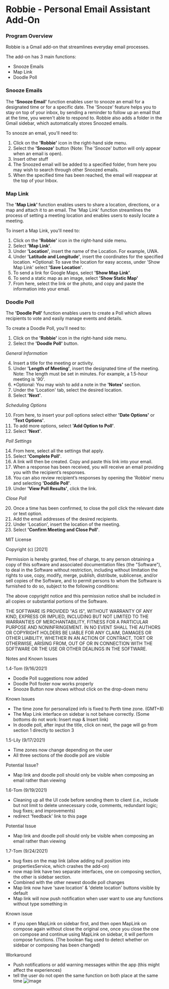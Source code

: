 # Robbie - Personal Email Assistant Add-On

<h3>Program Overview</h3>

Robbie is a Gmail add-on that streamlines everyday email processes. 

The add-on has 3 main functions:

- Snooze Emails 
- Map Link
- Doodle Poll


<h3>Snooze Emails</h3>

The <b>'Snooze Email'</b> function enables user to snooze an email for a designated time or for a specific date. The 'Snooze' feature helps you to stay on top of your inbox, by sending a reminder to follow up an email that at the time, you weren't able to respond to. Robbie also adds a folder in the Gmail sidebar, which automatically stores Snoozed emails. 
  
  To snooze an email, you'll need to:
  
   1. Click on the <b>'Robbie'</b> icon in the right-hand side menu.
   2. Select the <b>'Snooze'</b> button (Note: The 'Snooze' button will only appear when an email is open). 
   3. Insert other stuff
   4. The Snoozed email will be added to a specified folder, from here you may wish to search through other Snoozed emails.
   5. When the specified time has been reached, the email will reappear at the top of your Inbox. 
  

<h3>Map Link</h3>

The <b>'Map Link' </b>function enables users to share a location, directions, or a map and attach it to an email. The 'Map Link' function streamlines the process of setting a meeting location and enables users to easily locate a meeting. 
  
  To insert a Map Link, you'll need to:
  
   1. Click on the <b>'Robbie'</b> icon in the right-hand side menu.
   2. Select <b>'Map Link'</b>.
   4. Under <b>'Location'</b>, insert the name of the Location. For example, UWA. 
   5. Under <b>'Latitude and Longitude'</b>, insert the coordinates for the specified location. 
      *Optional: To save the location for easy access, under 'Show Map Link' select <b>'Save Location'</b>.
   6. To send a link for Google Maps, select <b>'Show Map Link'</b>.
   7. To send a static map as an image, select <b>'Show Static Map'</b>
   8. From here, select the link or the photo, and copy and paste the information into your email. 
  
  
<h3>Doodle Poll</h3>

The <b>'Doodle Poll'</b> function enables users to create a Poll which allows recipients to vote and easily manage events and details. 

  To create a Doodle Poll, you'll need to:
  
   1. Click on the <b>'Robbie'</b> icon in the right-hand side menu.
   2. Select the <b>'Doodle Poll'</b> button.
   
  *General Information*
  
   4. Insert a title for the meeting or activity.
   5. Under <b>'Length of Meeting'</b>, insert the designated time of the meeting. Note: The length must be set in minutes. For example, a 1.5-hour meeting is           '90'. 
   6. *Optional: You may wish to add a note in the <b>'Notes'</b> section.
   7. Under the 'Location' tab, select the desired location.
   8. Select <b>'Next'</b>.

*Scheduling Options*

   10. From here, to insert your poll options select either <b>'Date Options'</b> or <b>'Text Options'</b>. 
   11. To add more options, select <b>'Add Option to Poll'</b>. 
   12. Select <b>'Next'</b>.

*Poll Settings*

   14. From here, select all the settings that apply.
   15. Select <b>'Complete Poll'</b>. 
   16. A link will then be created. Copy and paste this link into your email.
   17. When a response has been received, you will receive an email providing you with the recipient’s responses.  
   18. You can also review recipient’s responses by opening the 'Robbie' menu and selecting <b>'Doddle Poll'</b>. 
   19. Under <b>'View Poll Results'</b>, click the link. 

 *Close Poll*
 
   20. Once a time has been confirmed, to close the poll click the relevant date or text option. 
   21. Add the email addresses of the desired recipients. 
   22. Under 'Location', insert the location of the meeting. 
   23. Select <b>'Confirm Meeting and Close Poll'</b>. 




MIT License

Copyright (c) [2021]

Permission is hereby granted, free of charge, to any person obtaining a copy
of this software and associated documentation files (the "Software"), to deal
in the Software without restriction, including without limitation the rights
to use, copy, modify, merge, publish, distribute, sublicense, and/or sell
copies of the Software, and to permit persons to whom the Software is
furnished to do so, subject to the following conditions:

The above copyright notice and this permission notice shall be included in all
copies or substantial portions of the Software.

THE SOFTWARE IS PROVIDED "AS IS", WITHOUT WARRANTY OF ANY KIND, EXPRESS OR
IMPLIED, INCLUDING BUT NOT LIMITED TO THE WARRANTIES OF MERCHANTABILITY,
FITNESS FOR A PARTICULAR PURPOSE AND NONINFRINGEMENT. IN NO EVENT SHALL THE
AUTHORS OR COPYRIGHT HOLDERS BE LIABLE FOR ANY CLAIM, DAMAGES OR OTHER
LIABILITY, WHETHER IN AN ACTION OF CONTRACT, TORT OR OTHERWISE, ARISING FROM,
OUT OF OR IN CONNECTION WITH THE SOFTWARE OR THE USE OR OTHER DEALINGS IN THE
SOFTWARE.



Notes and Known Issues

1.4-Tom (9/16/2021)
- Doodle Poll suggestions now added
- Doodle Poll footer now works properly
- Snooze Button now shows without click on the drop-down menu

Known Issues

- The time zone for personalized info is fixed to Perth time zone. (GMT+8)
- The Map Link interface on sidebar is not behave correctly. (Some bottoms do not work: Insert map & Insert link)
- In doodle poll, after input the title, click on next, the page will go from section 1 directly to section 3


1.5-Lily (9/17/2021)
- Time zones now change depending on the user
- All three sections of the doodle poll are visible 

Potential Issue?
- Map link and doodle poll should only be visible when composing an email rather than viewing

1.6-Tom (9/19/2021)
- Cleaning up all the UI code before sending them to client (i.e., include but not limit to delete unnecessary code, comments, redundant logic; bug fixes; and improvements)
- redirect 'feedback' link to this page

Potential Issue
- Map link and doodle poll should only be visible when composing an email rather than viewing

1.7-Tom (9/24/2021)
- bug fixes on the map link (allow adding null position into propertiesService, which crashes the add-on)
- now map link have two separate interfaces, one on composing section, the other is sidebar section.
- Combined with the other newest doodle poll changes
- Map link now have 'save location' & 'delete location' buttons visible by default
- Map link will now push notification when user want to use any functions without type something in

Known issue

- If you open MapLink on sidebar first, and then open MapLink on compose again without close the original one, once you close the one on compose and continue using MapLink on sidebar, it will perform compose functions. (The boolean flag used to detect whether on sidebar or composing has been changed)

Workaround

- Push notifications or add warning messages within the app (this might affect the experiences)
- tell the user do not open the same function on both place at the same time
![image](https://user-images.githubusercontent.com/54531464/136403583-c63db009-ae0e-43ef-9929-864fc334ec04.png)
